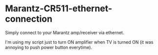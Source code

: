 # Marantz-CR511-ethernet-connection

Simply connect to your Marantz amp/receiver via ethernet.

I'm using my script just to turn ON amplifier when TV is turned ON (it was annoying to push power button everytime).
